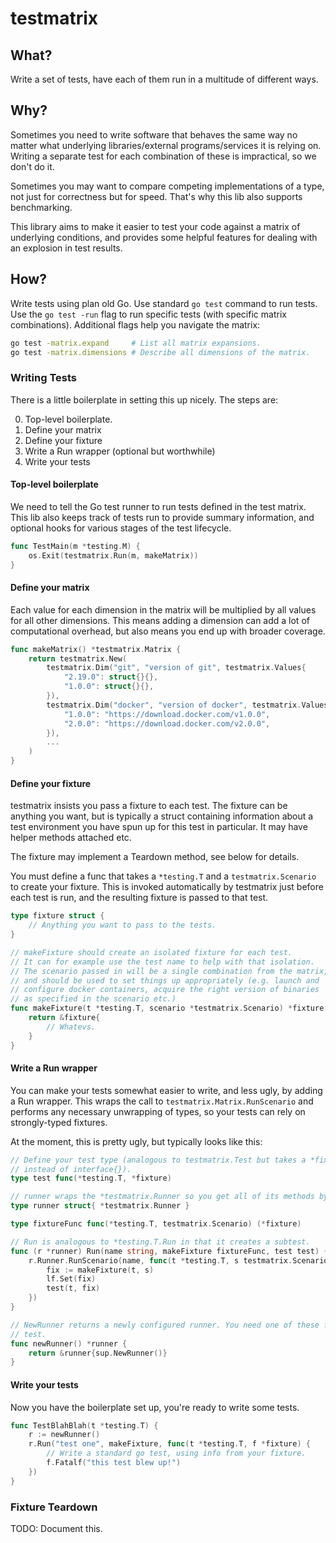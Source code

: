 # testmatrix

## What?

Write a set of tests, have each of them run in a multitude of different ways.

## Why?

Sometimes you need to write software that behaves the same way no matter what underlying
libraries/external programs/services it is relying on. Writing a separate test for
each combination of these is impractical, so we don't do it.

Sometimes you may want to compare competing implementations of a type, not just for
correctness but for speed. That's why this lib also supports benchmarking.

This library aims to make it easier to test your code against a matrix of underlying
conditions, and provides some helpful features for dealing with an explosion in test
results.

## How?

Write tests using plan old Go. Use standard `go test` command to run tests.
Use the `go test -run` flag to run specific tests (with specific matrix combinations).
Additional flags help you navigate the matrix:

```sh
go test -matrix.expand     # List all matrix expansions.
go test -matrix.dimensions # Describe all dimensions of the matrix.
```

### Writing Tests

There is a little boilerplate in setting this up nicely. The steps are:

0. Top-level boilerplate.
1. Define your matrix
2. Define your fixture
3. Write a Run wrapper (optional but worthwhile)
4. Write your tests

#### Top-level boilerplate

We need to tell the Go test runner to run tests defined in the test matrix.
This lib also keeps track of tests run to provide summary information, and optional
hooks for various stages of the test lifecycle.

```go
func TestMain(m *testing.M) {
	os.Exit(testmatrix.Run(m, makeMatrix))
}
```


#### Define your matrix

Each value for each dimension in the matrix will be multiplied by all values for all
other dimensions.
This means adding a dimension can add a lot of computational overhead, but also
means you end up with broader coverage.

```go
func makeMatrix() *testmatrix.Matrix {
	return testmatrix.New(
		testmatrix.Dim("git", "version of git", testmatrix.Values{
			"2.19.0": struct{}{},
			"1.0.0": struct{}{},
		}),
		testmatrix.Dim("docker", "version of docker", testmatrix.Values{
			"1.0.0": "https://download.docker.com/v1.0.0",			
			"2.0.0": "https://download.docker.com/v2.0.0",			
		}),
		...
	)
}
```

#### Define your fixture

testmatrix insists you pass a fixture to each test. The fixture can be anything
you want, but is typically a struct containing information about a test environment
you have spun up for this test in particular. It may have helper methods attached etc.

The fixture may implement a Teardown method, see below for details.

You must define a func that takes a `*testing.T` and a `testmatrix.Scenario` to create
your fixture. This is invoked automatically by testmatrix just before each test is run,
and the resulting fixture is passed to that test.

```go
type fixture struct {
	// Anything you want to pass to the tests.
}

// makeFixture should create an isolated fixture for each test.
// It can for example use the test name to help with that isolation.
// The scenario passed in will be a single combination from the matrix,
// and should be used to set things up appropriately (e.g. launch and
// configure docker containers, acquire the right version of binaries
// as specified in the scenario etc.)
func makeFixture(t *testing.T, scenario *testmatrix.Scenario) *fixture {
	return &fixture{
		// Whatevs.
	}
}
```

#### Write a Run wrapper

You can make your tests somewhat easier to write, and less ugly, by
adding a Run wrapper. This wraps the call to `testmatrix.Matrix.RunScenario` and
performs any necessary unwrapping of types, so your tests can rely on strongly-typed
fixtures.

At the moment, this is pretty ugly, but typically looks like this:

```go
// Define your test type (analogous to testmatrix.Test but takes a *fixture
// instead of interface{}).
type test func(*testing.T, *fixture)

// runner wraps the *testmatrix.Runner so you get all of its methods by default.
type runner struct{ *testmatrix.Runner }

type fixtureFunc func(*testing.T, testmatrix.Scenario) (*fixture)

// Run is analogous to *testing.T.Run in that it creates a subtest.
func (r *runner) Run(name string, makeFixture fixtureFunc, test test) {
	r.Runner.RunScenario(name, func(t *testing.T, s testmatrix.Scenario, lf *testmatrix.LateFixture) {
		fix := makeFixture(t, s)
		lf.Set(fix)
		test(t, fix)
	})
}

// NewRunner returns a newly configured runner. You need one of these for each top-level
// test.
func newRunner() *runner {
	return &runner{sup.NewRunner()}
}
```

#### Write your tests

Now you have the boilerplate set up, you're ready to write some tests.

```go
func TestBlahBlah(t *testing.T) {
	r := newRunner()
	r.Run("test one", makeFixture, func(t *testing.T, f *fixture) {
		// Write a standard go test, using info from your fixture.
		f.Fatalf("this test blew up!")
	})
}
```

### Fixture Teardown

TODO: Document this.
